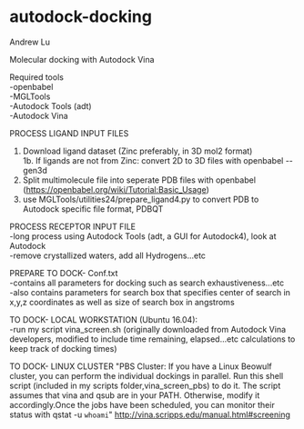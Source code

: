 # autodock-docking

Andrew Lu  
  
Molecular docking with Autodock Vina  
  
Required tools  
-openbabel  
-MGLTools  
-Autodock Tools (adt)  
-Autodock Vina  
    
PROCESS LIGAND INPUT FILES  
1. Download ligand dataset (Zinc preferably, in 3D mol2 format)  
1b. If ligands are not from Zinc: convert 2D to 3D files with openbabel --gen3d   
2. Split multimolecule file into seperate PDB files with openbabel (https://openbabel.org/wiki/Tutorial:Basic_Usage)  
3. use MGLTools/utilities24/prepare_ligand4.py to convert PDB to Autodock specific file format, PDBQT  
   
PROCESS RECEPTOR INPUT FILE   
-long process using Autodock Tools (adt, a GUI for Autodock4), look at Autodock    
-remove crystallized waters, add all Hydrogens...etc   
   
PREPARE TO DOCK- Conf.txt   
-contains all parameters for docking such as search exhaustiveness...etc   
-also contains parameters for search box that specifies center of search in x,y,z coordinates as well as size of search box in angstroms     
    
TO DOCK- LOCAL WORKSTATION (Ubuntu 16.04):    
-run my script vina_screen.sh (originally downloaded from Autodock Vina developers, modified to include time remaining, elapsed...etc calculations to keep track of docking times)      
     
TO DOCK- LINUX CLUSTER
"PBS Cluster: If you have a Linux Beowulf cluster, you can perform the individual dockings in parallel. Run this shell script (included in my scripts folder,vina_screen_pbs) to do it. The script assumes that vina and qsub are in your PATH. Otherwise, modify it accordingly.Once the jobs have been scheduled, you can monitor their status with qstat -u `whoami`" 
http://vina.scripps.edu/manual.html#screening


 
  
